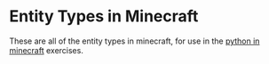 ﻿# Entity Types in Minecraft

These are all of the entity types in minecraft, for use in the [python in minecraft](python_in_minecraft.md) exercises.
